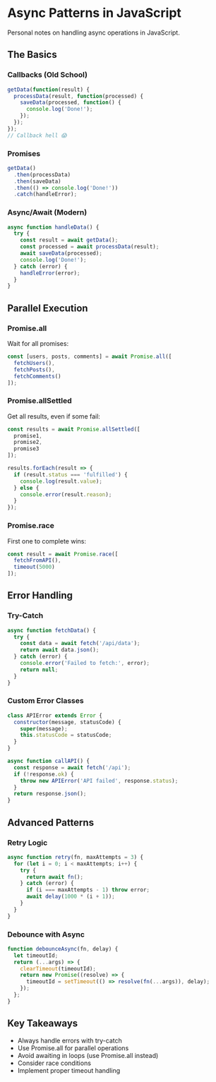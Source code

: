# Async Patterns in JavaScript

Personal notes on handling async operations in JavaScript.

## The Basics

### Callbacks (Old School)

```js
getData(function(result) {
  processData(result, function(processed) {
    saveData(processed, function() {
      console.log('Done!');
    });
  });
});
// Callback hell 😱
```

### Promises

```js
getData()
  .then(processData)
  .then(saveData)
  .then(() => console.log('Done!'))
  .catch(handleError);
```

### Async/Await (Modern)

```js
async function handleData() {
  try {
    const result = await getData();
    const processed = await processData(result);
    await saveData(processed);
    console.log('Done!');
  } catch (error) {
    handleError(error);
  }
}
```

## Parallel Execution

### Promise.all

Wait for all promises:

```js
const [users, posts, comments] = await Promise.all([
  fetchUsers(),
  fetchPosts(),
  fetchComments()
]);
```

### Promise.allSettled

Get all results, even if some fail:

```js
const results = await Promise.allSettled([
  promise1,
  promise2,
  promise3
]);

results.forEach(result => {
  if (result.status === 'fulfilled') {
    console.log(result.value);
  } else {
    console.error(result.reason);
  }
});
```

### Promise.race

First one to complete wins:

```js
const result = await Promise.race([
  fetchFromAPI(),
  timeout(5000)
]);
```

## Error Handling

### Try-Catch

```js
async function fetchData() {
  try {
    const data = await fetch('/api/data');
    return await data.json();
  } catch (error) {
    console.error('Failed to fetch:', error);
    return null;
  }
}
```

### Custom Error Classes

```js
class APIError extends Error {
  constructor(message, statusCode) {
    super(message);
    this.statusCode = statusCode;
  }
}

async function callAPI() {
  const response = await fetch('/api');
  if (!response.ok) {
    throw new APIError('API failed', response.status);
  }
  return response.json();
}
```

## Advanced Patterns

### Retry Logic

```js
async function retry(fn, maxAttempts = 3) {
  for (let i = 0; i < maxAttempts; i++) {
    try {
      return await fn();
    } catch (error) {
      if (i === maxAttempts - 1) throw error;
      await delay(1000 * (i + 1));
    }
  }
}
```

### Debounce with Async

```js
function debounceAsync(fn, delay) {
  let timeoutId;
  return (...args) => {
    clearTimeout(timeoutId);
    return new Promise((resolve) => {
      timeoutId = setTimeout(() => resolve(fn(...args)), delay);
    });
  };
}
```

## Key Takeaways

- Always handle errors with try-catch
- Use Promise.all for parallel operations
- Avoid awaiting in loops (use Promise.all instead)
- Consider race conditions
- Implement proper timeout handling
